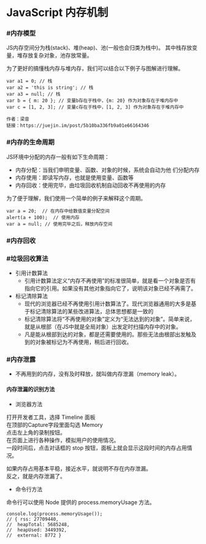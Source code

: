 # JavaScript 内存机制

### #内存模型

JS内存空间分为栈(stack)、堆(heap)、池(一般也会归类为栈中)。 其中栈存放变量，堆存放复杂对象，池存放常量。


为了更好的搞懂栈内存与堆内存，我们可以结合以下例子与图解进行理解。
```
var a1 = 0; // 栈 
var a2 = 'this is string'; // 栈
var a3 = null; // 栈 
var b = { m: 20 }; // 变量b存在于栈中，{m: 20} 作为对象存在于堆内存中
var c = [1, 2, 3]; // 变量c存在于栈中，[1, 2, 3] 作为对象存在于堆内存中

作者：梁音
链接：https://juejin.im/post/5b10ba336fb9a01e66164346
```

### #内存的生命周期

JS环境中分配的内存一般有如下生命周期：

- 内存分配：当我们申明变量、函数、对象的时候，系统会自动为他 们分配内存
- 内存使用：即读写内存，也就是使用变量、函数等
- 内存回收：使用完毕，由垃圾回收机制自动回收不再使用的内存

为了便于理解，我们使用一个简单的例子来解释这个周期。
```
var a = 20;  // 在内存中给数值变量分配空间
alert(a + 100);  // 使用内存
var a = null; // 使用完毕之后，释放内存空间
```

### #内存回收


### #垃圾回收算法

- 引用计数算法
  - 引用计数算法定义“内存不再使用”的标准很简单，就是看一个对象是否有指向它的引用。如果没有其他对象指向它了，说明该对象已经不再需了。
- 标记清除算法
  - 现代的浏览器已经不再使用引用计数算法了。现代浏览器通用的大多是基于标记清除算法的某些改进算法，总体思想都是一致的
  - 标记清除算法将“不再使用的对象”定义为“无法达到的对象”。简单来说，就是从根部（在JS中就是全局对象）出发定时扫描内存中的对象。
  - 凡是能从根部到达的对象，都是还需要使用的。那些无法由根部出发触及到的对象被标记为不再使用，稍后进行回收。



### #内存泄露

- 不再用到的内存，没有及时释放，就叫做内存泄漏（memory leak）。

#### 内存泄漏的识别方法
- 浏览器方法

打开开发者工具，选择 Timeline 面板  
在顶部的Capture字段里面勾选 Memory  
点击左上角的录制按钮。  
在页面上进行各种操作，模拟用户的使用情况。  
一段时间后，点击对话框的 stop 按钮，面板上就会显示这段时间的内存占用情况。  

如果内存占用基本平稳，接近水平，就说明不存在内存泄漏。  
反之，就是内存泄漏了。  

- 命令行方法

命令行可以使用 Node 提供的 process.memoryUsage 方法。
```
console.log(process.memoryUsage());
// { rss: 27709440,
//  heapTotal: 5685248,
//  heapUsed: 3449392,
//  external: 8772 }
```
